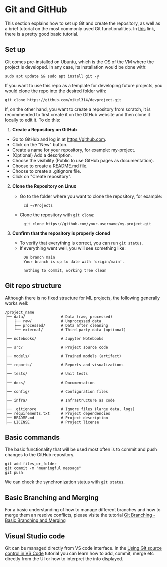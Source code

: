 # Git and GitHub

This section explains how to set up Git and create the repository, as well as a brief tutorial on the most commonly used Git functionalities.
In [this](https://product.hubspot.com/blog/git-and-github-tutorial-for-beginners) link, there is a pretty good basic tutorial.

## Set up

Git comes pre-installed on Ubuntu, which is the OS of the VM where the project is developed. In any case, its installation would be done with:

```console
sudo apt update && sudo apt install git -y
```

If you want to use this repo as a template for developing future projects, you would clone the repo into the desired folder with:

```console
git clone https://github.com/mikel314/devproject.git
```

If, on the other hand, you want to create a repository from scratch, it is recommended to first create it on the GitHub website and then clone it locally to edit it. To do this:

1. **Create a Repository on GitHub**

- Go to GitHub and log in at https://github.com.
- Click on the "New" button.
- Create a name for your repository, for example: my-project.
- (Optional) Add a description.
- Choose the visibility (Public to use GitHub pages as documentation).
- Choose to create a README.md file.
- Choose to create a .gitignore file.
- Click on "Create repository".

2. **Clone the Repository on Linux**

   - Go to the folder where you want to clone the repository, for example:

   ```console
        cd ~/Projects
   ```

   - Clone the repository with `git clone`:

   ```console
        git clone https://github.com/your-username/my-project.git
   ```

3. **Confirm that the repository is properly cloned**

   - To verify that everything is correct, you can run `git status`.
   - If everything went well, you will see something like:

   ```console
        On branch main
        Your branch is up to date with 'origin/main'.

        nothing to commit, working tree clean
   ```

## Git repo structure

Although there is no fixed structure for ML projects, the following generally works well:

```
/project_name
│── data/                # Data (raw, processed)
│   ├── raw/             # Unprocessed data
│   ├── processed/       # Data after cleaning
│   └── external/        # Third-party data (optional)
│
│── notebooks/           # Jupyter Notebooks
│
│── src/                 # Project source code
│
│── models/              # Trained models (artifact)
│
│── reports/             # Reports and visualizations
│
│── tests/               # Unit tests
│
│── docs/                # Documentation
│
│── config/              # Configuration files
│
│── infra/               # Infrastructure as code
│
│── .gitignore           # Ignore files (large data, logs)
│── requirements.txt     # Project dependencies
│── README.md            # Project description
│── LICENSE              # Project license

```

## Basic commands

The basic functionality that will be used most often is to commit and push changes to the GitHub repository.

```console
git add files_or_folder
git commit -m "meaningful message"
git push
```

We can check the synchronization status with `git status`.

## Basic Branching and Merging

For a basic understanding of how to manage different branches and how to merge them an resolve conflicts, please visite the tutorial [Git Branching - Basic Branching and Merging](https://git-scm.com/book/en/v2/Git-Branching-Basic-Branching-and-Merging)

## Visual Studio code

Git can be managed directly from VS code interface. In the [Using Git source control in VS Code](https://code.visualstudio.com/docs/sourcecontrol/overview) tutorial you can learn how to add, commit, merge etc directly from the UI or how to interpret the info displayed.
